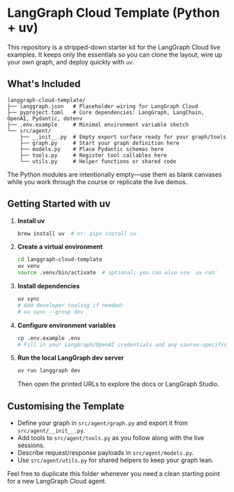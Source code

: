 # LangGraph Cloud Template (Python + uv)

This repository is a stripped-down starter kit for the LangGraph Cloud live examples. It keeps only the essentials so you can clone the layout, wire up your own graph, and deploy quickly with `uv`.

## What's Included

```
langgraph-cloud-template/
├── langgraph.json   # Placeholder wiring for LangGraph Cloud
├── pyproject.toml   # Core dependencies: LangGraph, LangChain, OpenAI, Pydantic, dotenv
├── .env.example     # Minimal environment variable sketch
└── src/agent/
    ├── __init__.py  # Empty export surface ready for your graph/tools
    ├── graph.py     # Start your graph definition here
    ├── models.py    # Place Pydantic schemas here
    ├── tools.py     # Register tool callables here
    └── utils.py     # Helper functions or shared code
```

The Python modules are intentionally empty—use them as blank canvases while you work through the course or replicate the live demos.

## Getting Started with uv

1. **Install uv**
   ```bash
   brew install uv  # or: pipx install uv
   ```

2. **Create a virtual environment**
   ```bash
   cd langgraph-cloud-template
   uv venv
   source .venv/bin/activate  # optional; you can also use `uv run`
   ```

3. **Install dependencies**
   ```bash
   uv sync
   # Add developer tooling if needed:
   # uv sync --group dev
   ```

4. **Configure environment variables**
   ```bash
   cp .env.example .env
   # Fill in your LangGraph/OpenAI credentials and any course-specific settings
   ```

5. **Run the local LangGraph dev server**
   ```bash
   uv run langgraph dev
   ```

   Then open the printed URLs to explore the docs or LangGraph Studio.

## Customising the Template

- Define your graph in `src/agent/graph.py` and export it from `src/agent/__init__.py`.
- Add tools to `src/agent/tools.py` as you follow along with the live sessions.
- Describe request/response payloads in `src/agent/models.py`.
- Use `src/agent/utils.py` for shared helpers to keep your graph lean.

Feel free to duplicate this folder whenever you need a clean starting point for a new LangGraph Cloud agent.
